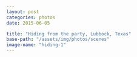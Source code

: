 ```yaml
---
layout: post
categories: photos
date: 2015-06-05

title: "Hiding from the party, Lubbock, Texas"
base-path: "/assets/img/photos/scenes"
image-name: "hiding-1"
---
```

